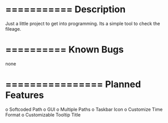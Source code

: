 ===========
Description
===========

Just a little project to get into programming.
Its a simple tool to check the fileage.


==========
Known Bugs
==========

none

================
Planned Features
================

o Softcoded Path
o GUI
o Multiple Paths
o Taskbar Icon
o Customize Time Format
o Customizable Tooltip Title